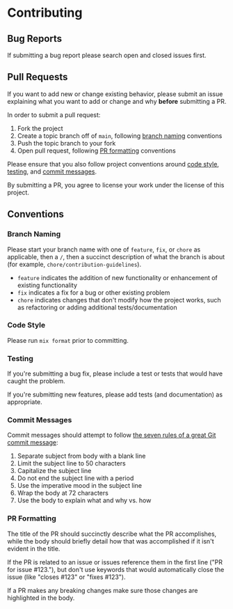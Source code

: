 # Contributing

## Bug Reports

If submitting a bug report please search open and closed issues first.

## Pull Requests

If you want to add new or change existing behavior, please submit an issue explaining what you want to add or change and why **before** submitting a PR.

In order to submit a pull request:

1. Fork the project
2. Create a topic branch off of `main`, following [branch naming](#branch-naming) conventions
3. Push the topic branch to your fork
4. Open pull request, following [PR formatting](#pr-formatting) conventions

Please ensure that you also follow project conventions around [code style](#code-style), [testing](#testing), and [commit messages](#commit-messages).

By submitting a PR, you agree to license your work under the license of this project.

## Conventions

### Branch Naming

Please start your branch name with one of `feature`, `fix`, or `chore` as applicable, then a `/`, then a succinct description of what the branch is about (for example, `chore/contribution-guidelines`).

- `feature` indicates the addition of new functionality or enhancement of existing functionality
- `fix` indicates a fix for a bug or other existing problem
- `chore` indicates changes that don't modify how the project works, such as refactoring or adding additional tests/documentation

### Code Style

Please run `mix format` prior to committing.

### Testing

If you're submitting a bug fix, please include a test or tests that would have caught the problem.

If you're submitting new features, please add tests (and documentation) as appropriate.

### Commit Messages

Commit messages should attempt to follow [the seven rules of a great Git commit message](https://chris.beams.io/posts/git-commit/#seven-rules):

1. Separate subject from body with a blank line
2. Limit the subject line to 50 characters
3. Capitalize the subject line
4. Do not end the subject line with a period
5. Use the imperative mood in the subject line
6. Wrap the body at 72 characters
7. Use the body to explain what and why vs. how

### PR Formatting

The title of the PR should succinctly describe what the PR accomplishes, while the body should briefly detail how that was accomplished if it isn't evident in the title.

If the PR is related to an issue or issues reference them in the first line ("PR for issue #123."), but don't use keywords that would automatically close the issue (like "closes #123" or "fixes #123").

If a PR makes any breaking changes make sure those changes are highlighted in the body.
